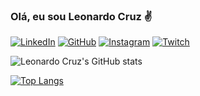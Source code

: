 
### Olá, eu sou Leonardo Cruz ✌️

[![LinkedIn](https://img.shields.io/badge/LinkedIn-0077B5?style=for-the-badge&logo=linkedin&logoColor=white)](https://www.linkedin.com/in/leonardovfcruz/)
[![GitHub](https://img.shields.io/badge/GitHub-100000?style=for-the-badge&logo=github&logoColor=white)](https://github.com/uKrZzz1)
[![Instagram](https://img.shields.io/badge/Instagram-E4405F?style=for-the-badge&logo=instagram&logoColor=white)](https://www.instagram.com/_ucruz/)
[![Twitch](https://img.shields.io/badge/Twitch-9146FF?style=for-the-badge&logo=twitch&logoColor=)](https://www.twitch.tv/ucruz3)

![Leonardo Cruz's GitHub stats](https://github-readme-stats.vercel.app/api?username=uKrZzz1&show_icons=true&theme=dracula)

[![Top Langs](https://github-readme-stats.vercel.app/api/top-langs/?username=uKrZzz1)](https://github.com/anuraghazra/github-readme-stats)
